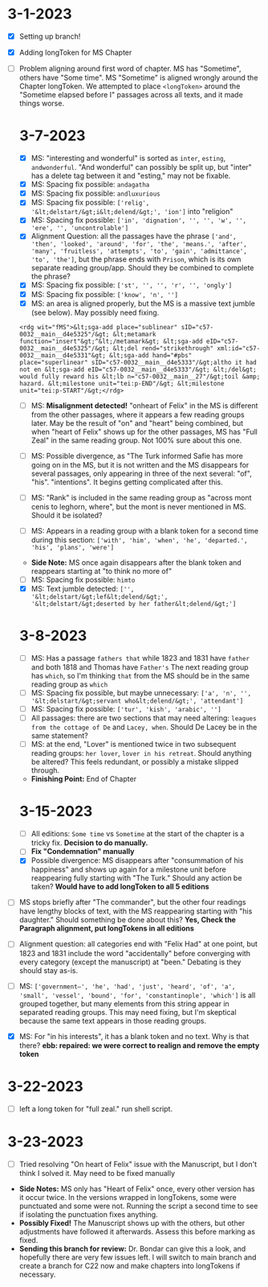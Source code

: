 # 3-1-2023

- [X] Setting up branch!

- [X] Adding longToken for MS Chapter
- [ ] Problem aligning around first word of chapter. MS has "Sometime", others have "Some time".
   MS "Sometime" is aligned wrongly around the Chapter longToken. We attempted to place `<longToken>` around the "Sometime elapsed before I" passages across all texts, and it made things worse.
   
  # 3-7-2023
  
  - [X] MS: "interesting and wonderful" is sorted as `inter`, `esting`, `andwonderful`. "And wonderful" can possibly be split up, but "inter" has a delete tag between it and "esting," may not be fixable.
  - [X] MS: Spacing fix possible: `andagatha`
  - [X] MS: Spacing fix possible: `andluxurious`
  - [X] MS: Spacing fix possible: `['relig', '&lt;delstart/&gt;i&lt;delend/&gt;', 'ion']` into "religion"
  - [X] MS: Spacing fix possible: `['in', 'dignation', '', '', 'w', '', 'ere', '', 'uncontrolable']`
  - [X] Alignment Question: all the passages have the phrase `['and', 'then', 'looked', 'around', 'for', 'the', 'means.', 'after', 'many', 'fruitless', 'attempts', 'to', 'gain', 'admittance', 'to', 'the']`, but the phrase ends with `Prison`, which is its own separate reading group/app. Should they be combined to complete the phrase?
  - [X] MS: Spacing fix possible: `['st', '', '', 'r', '', 'ongly']`
  - [X] MS: Spacing fix possible: `['know', 'n', '']`
  - [X] MS: an area is aligned properly, but the MS is a massive text jumble (see below). May possibly need fixing.
  
  `<rdg wit="fMS">&lt;sga-add place="sublinear" sID="c57-0032__main__d4e5325"/&gt;
				&lt;metamark function="insert"&gt;^&lt;/metamark&gt; &lt;sga-add
				eID="c57-0032__main__d4e5325"/&gt; &lt;del rend="strikethrough"
				xml:id="c57-0032__main__d4e5331"&gt; &lt;sga-add hand="#pbs" place="superlinear"
				sID="c57-0032__main__d4e5333"/&gt;altho it had not en &lt;sga-add
				eID="c57-0032__main__d4e5333"/&gt; &lt;/del&gt; would fully reward his &lt;lb
				n="c57-0032__main__27"/&gt;toil &amp; hazard. &lt;milestone unit="tei:p-END"/&gt;
				&lt;milestone unit="tei:p-START"/&gt;</rdg>`
   - [ ] MS: **Misalignment detected!** "onheart of Felix" in the MS is different from the other passages, where it appears a few reading groups later. May be the result of "on" and "heart" being combined, but when "heart of Felix" shows up for the other passages, MS has "Full Zeal" in the same reading group. Not 100% sure about this one.

   - [ ] MS: Possible divergence, as "The Turk informed Safie has more going on in the MS, but it is not written and the MS disappears for several passages, only appearing in three of the next several: "of", "his". "intentions". It begins getting complicated after this.
   - [ ]  MS: "Rank" is included in the same reading group as "across mont cenis to leghorn, where", but the mont is never mentioned in MS. Should it be isolated?
   - [ ] MS: Appears in a reading group with a blank token for a second time during this section: `['with', 'him', 'when', 'he', 'departed.', 'his', 'plans', 'were']`
   -  **Side Note:** MS once again disappears after the blank token and reappears starting at "to think no more of"
   - [ ] MS: Spacing fix possible: `himto`	
   - [X] MS: Text jumble detected: `['', '&lt;delstart/&gt;lef&lt;delend/&gt;', '&lt;delstart/&gt;deserted by her father&lt;delend/&gt;']`
   
   # 3-8-2023
   - [ ] MS: Has a passage `fathers that` while 1823 and 1831 have `father` and both 1818 and Thomas have `Father's` The next reading group has `which`, so I'm thinking `that` from the MS should be in the same reading group as `which`   
   - [ ] MS: Spacing fix possible, but maybe unnecessary: `['a', 'n', '', '&lt;delstart/&gt;servant who&lt;delend/&gt;', 'attendant']`
   - [ ] MS: Spacing fix possible: `['tur', 'kish', 'arabic', '']`
   - [ ] All passages: there are two sections that may need altering: `leagues from the cottage of De` and `Lacey, when`. Should De Lacey be in the same statement? 
   - [ ] MS: at the end, "Lover" is mentioned twice in two subsequent reading groups: `her lover`, `lover in his retreat`. Should anything be altered? This feels redundant, or possibly a mistake slipped through.
   - **Finishing Point:** End of Chapter
   
   # 3-15-2023 
   - [ ] All editions: `Some time` vs `Sometime` at the start of the chapter is a tricky fix. **Decision to do manually.**
   - [ ] **Fix "Condemnation" manually**
   - [X] Possible divergence: MS disappears after "consummation of his happiness" and shows up again for a milestone unit before reappearing fully starting with "The Turk." Should any action be taken? **Would have to add longToken to all 5 editions**
 - [ ] MS stops briefly after "The commander", but the other four readings have lengthy blocks of text, with the MS reappearing starting with "his daughter." Should something be done about this? **Yes, Check the Paragraph alignment, put longTokens in all editions**
  - [ ] Alignment question: all categories end with "Felix Had" at one point, but 1823 and 1831 include the word "accidentally" before converging with every category (except the manuscript) at "been." Debating is they should stay as-is.
  - [ ] MS: `['government–', 'he', 'had', 'just', 'heard', 'of', 'a', 'small', 'vessel', 'bound', 'for', 'constantinople', 'which']` is all grouped together, but many elements from this string appear in separated reading groups. This may need fixing, but I'm skeptical because the same text appears in those reading groups. 
  - [X] MS: For "in his interests", it has a blank token and no text. Why is that there? **ebb: repaired: we were correct to realign and remove the empty token**
  
  # 3-22-2023
  - [ ] left a long token for "full zeal." run shell script.
 
 # 3-23-2023
 - [ ] Tried resolving "On heart of Felix" issue with the Manuscript, but I don't think I solved it. May need to be fixed manually
 - **Side Notes:** MS only has "Heart of Felix" once, every other version has it occur twice. In the versions wrapped in longTokens, some were punctuated and some were not. Running the script a second time to see if isolating the punctuation fixes anything.
 - **Possibly Fixed!** The Manuscript shows up with the others, but other adjustments have followed it afterwards. Assess this before marking as fixed. 
 - **Sending this branch for review:** Dr. Bondar can give this a look, and hopefully there are very few issues left. I will switch to main branch and create a branch for C22 now and make chapters into longTokens if necessary.
